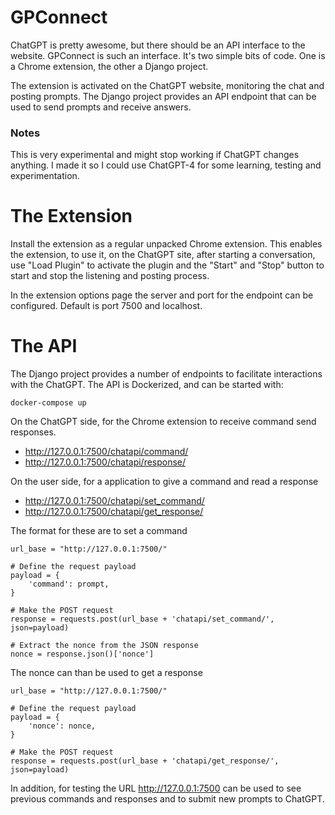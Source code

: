 # GPConnect

ChatGPT is pretty awesome, but there should be an API interface to the website. GPConnect is such an interface. It's two simple bits of code. One is a Chrome extension, the other a Django project.

The extension is activated on the ChatGPT website, monitoring the chat and posting prompts. The Django project provides an API endpoint that can be used to send prompts and receive answers.

### Notes
This is very experimental and might stop working if ChatGPT changes anything. I made it so I could use ChatGPT-4 for some learning, testing and experimentation. 

# The Extension
Install the extension as a regular unpacked Chrome extension. This enables the extension, to use it, on the ChatGPT site, after starting a conversation, use "Load Plugin" to activate the plugin and the "Start" and "Stop" button to start and stop the listening and posting process.

In the extension options page the server and port for the endpoint can be configured. Default is port 7500 and localhost.

# The API
The Django project provides a number of endpoints to facilitate interactions with the ChatGPT. The API is Dockerized, and can be started with:

`docker-compose up`

On the ChatGPT side, for the Chrome extension to receive command send responses.

* http://127.0.0.1:7500/chatapi/command/
* http://127.0.0.1:7500/chatapi/response/

On the user side, for a application to give a command and read a response

* http://127.0.0.1:7500/chatapi/set_command/
* http://127.0.0.1:7500/chatapi/get_response/

The format for these are to set a command

    url_base = "http://127.0.0.1:7500/"

    # Define the request payload
    payload = {
        'command': prompt,
    }

    # Make the POST request
    response = requests.post(url_base + 'chatapi/set_command/', json=payload)

    # Extract the nonce from the JSON response
    nonce = response.json()['nonce']

The nonce can than be used to get a response

    url_base = "http://127.0.0.1:7500/"

    # Define the request payload
    payload = {
        'nonce': nonce,
    }

    # Make the POST request
    response = requests.post(url_base + 'chatapi/get_response/', json=payload)

In addition, for testing the URL http://127.0.0.1:7500 can be used to see previous commands and responses and to submit new prompts to ChatGPT.